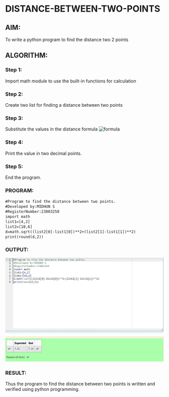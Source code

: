 # DISTANCE-BETWEEN-TWO-POINTS

## AIM:
To write a python program to find the distance two 2 points
## ALGORITHM:
### Step 1: 
Import math module to use the built-in functions for calculation
### Step 2: 
Create two list for finding a distance between two points
### Step 3: 
Substitute the values in the distance formula  ![formula](/formula.JPG)
### Step 4: 
Print the value in two decimal points.
### Step 5: 
End the program.
### PROGRAM:
```
#Program to find the distance between two points.
#Developed by:MIDHUN S 
#RegisterNumber:23003250
import math
list1=[4,2]
list2=[10,6]
d=math.sqrt((list2[0]-list1[0])**2+(list2[1]-list1[1])**2)
print(round(d,2))
```
### OUTPUT:
![output](/Screenshot%202023-07-24%20080137.jpg)

### RESULT:
Thus the program to find the distance between two points is written and verified using python programming.
